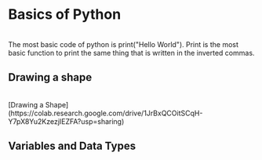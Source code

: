 # **Basics of Python**
<br>
The most basic code of python is print("Hello World"). Print is the most basic function to print the same thing that is written in the inverted commas.

## Drawing a shape
<br>
[Drawing a Shape] (https://colab.research.google.com/drive/1JrBxQCOitSCqH-Y7pX8Yu2KzezjIEZFA?usp=sharing)

## Variables and Data Types
